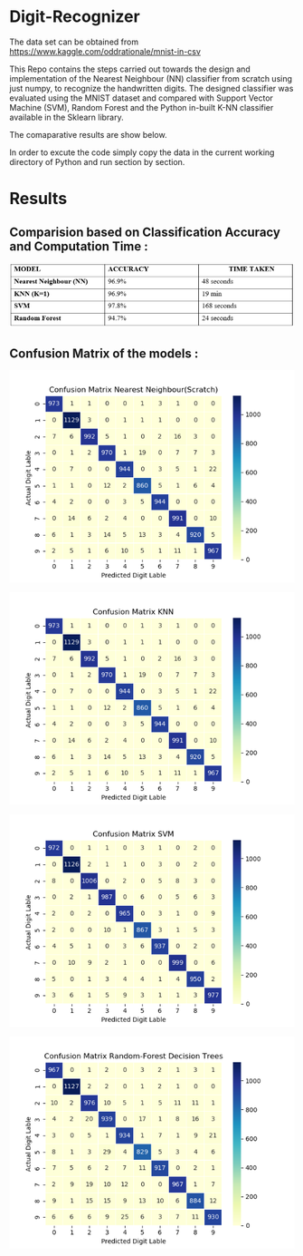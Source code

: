 # Digit-Recognizer

The data set can be obtained from https://www.kaggle.com/oddrationale/mnist-in-csv

This Repo contains the steps carried out towards  the design and  implementation of the Nearest Neighbour (NN) classifier from scratch using just numpy, to recognize the handwritten digits. The designed classifier was evaluated using the MNIST dataset and compared with Support Vector Machine (SVM), Random Forest and the Python in-built K-NN classifier available in the Sklearn library.

The comaparative results are show below.

In order to excute the code simply copy the data in the current working directory of Python and run section by section.

# Results

## Comparision based on Classification Accuracy and Computation Time :

![](Results/comtable.PNG)

## Confusion Matrix of the models :
![](Results/NN(scratch).png)

![](Results/KNN.png)

![](Results/SVM.png)

![](Results/RF.png)





